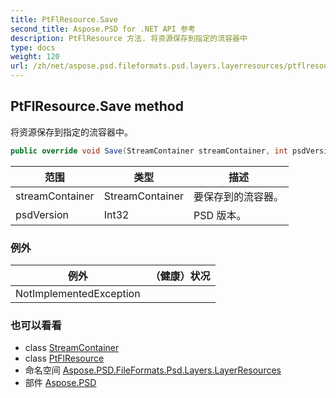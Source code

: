 ```yaml
---
title: PtFlResource.Save
second_title: Aspose.PSD for .NET API 参考
description: PtFlResource 方法. 将资源保存到指定的流容器中
type: docs
weight: 120
url: /zh/net/aspose.psd.fileformats.psd.layers.layerresources/ptflresource/save/
---
```

## PtFlResource.Save method

将资源保存到指定的流容器中。

```csharp
public override void Save(StreamContainer streamContainer, int psdVersion)
```

| 范围 | 类型 | 描述 |
| --- | --- | --- |
| streamContainer | StreamContainer | 要保存到的流容器。 |
| psdVersion | Int32 | PSD 版本。 |

### 例外

| 例外 | （健康）状况 |
| --- | --- |
| NotImplementedException |  |

### 也可以看看

* class [StreamContainer](../../../aspose.psd/streamcontainer/)
* class [PtFlResource](../)
* 命名空间 [Aspose.PSD.FileFormats.Psd.Layers.LayerResources](../../ptflresource/)
* 部件 [Aspose.PSD](../../../)


